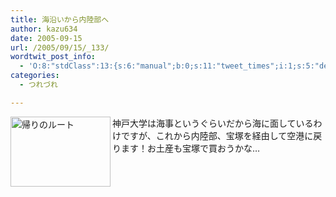 ```yaml
---
title: 海沿いから内陸部へ
author: kazu634
date: 2005-09-15
url: /2005/09/15/_133/
wordtwit_post_info:
  - 'O:8:"stdClass":13:{s:6:"manual";b:0;s:11:"tweet_times";i:1;s:5:"delay";i:0;s:7:"enabled";i:1;s:10:"separation";s:2:"60";s:7:"version";s:3:"3.7";s:14:"tweet_template";b:0;s:6:"status";i:2;s:6:"result";a:0:{}s:13:"tweet_counter";i:2;s:13:"tweet_log_ids";a:1:{i:0;i:2047;}s:9:"hash_tags";a:0:{}s:8:"accounts";a:1:{i:0;s:7:"kazu634";}}'
categories:
  - つれづれ

---
```

<div class="section">
<p>
<a href="http://image.blog.livedoor.jp/simoom634/imgs/a/e/ae0aabdf.png" onclick="__gaTracker('send', 'event', 'outbound-article', 'http://image.blog.livedoor.jp/simoom634/imgs/a/e/ae0aabdf.png', '');" target="_blank"><img width="160" align="left" alt="帰りのルート" src="http://image.blog.livedoor.jp/simoom634/imgs/a/e/ae0aabdf-s.png" class="pict" height="112" border="0" /></a>
</p></p> 
  
<p>
    神戸大学は海事というぐらいだから海に面しているわけですが、これから内陸部、宝塚を経由して空港に戻ります！お土産も宝塚で買おうかな…
</p>
</div>